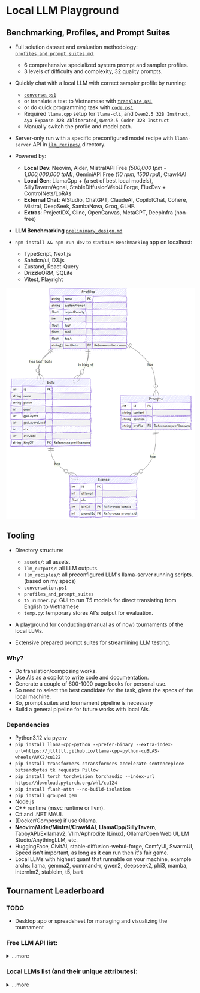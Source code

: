 # Local LLM Playground

## Benchmarking, Profiles, and Prompt Suites

- Full solution dataset and evaluation methodology: [`profiles_and_prompt_suites.md`](./profiles_and_prompt_suites.md).
  - 6 comprehensive specialized system prompt and sampler profiles.
  - 3 levels of difficulty and complexity, 32 quality prompts.
- Quickly chat with a local LLM with correct sampler profile by running:
  - [`converse.ps1`](./converse.ps1)
  - or translate a text to Vietnamese with [`translate.ps1`](./translate.ps1)
  - or do quick programming task with [`code.ps1`](./code.ps1)
  - Required `llama.cpp` setup for `llama-cli`, and `Qwen2.5 32B Instruct`, `Aya Expanse 32B Abliterated`, `Qwen2.5 Coder 32B Instruct`
  - Manually switch the profile and model path.
- Server-only run with a specific preconfigured model recipe with `llama-server` API in [`llm_recipes/`](./llm_recipes) directory.

- Powered by:

  - **Local Dev**: Neovim, Aider, MistralAPI Free _(500,000 tpm - 1,000,000,000 tpM)_, GeminiAPI Free _(10 rpm, 1500 rpd)_, Crawl4AI
  - **Local Gen**: LlamaCpp + {a set of best local models}, SillyTavern/Agnai, StableDiffusionWebUIForge, FluxDev + ControlNets/LoRAs
  - **External Chat**: AIStudio, ChatGPT, ClaudeAI, CopilotChat, Cohere, Mistral, DeepSeek, SambaNova, Groq, GLHF.
  - **Extras**: ProjectIDX, Cline, OpenCanvas, MetaGPT, DeepInfra (non-free)

- **LLM Benchmarking** [`preliminary_design.md`](./preliminary_design.md)
- `npm install && npm run dev` to start `LLM Benchmarking` app on localhost:
  - TypeScript, Next.js
  - Sahdcn/ui, D3.js
  - Zustand, React-Query
  - DrizzleORM, SQLite
  - Vitest, Playright

![ER Diagram](./assets/design/erdiagram.png)

## Tooling

- Directory structure:

  - `assets/`: all assets.
  - `llm_outputs/`: all LLM outputs.
  - `llm_reciples/`: all preconfigured LLM's llama-server running scripts. (based on my specs)
  - `conversation.ps1`
  - `profiles_and_prompt_suites`
  - `t5_runner.py`: GUI to run T5 models for direct translating from English to Vietnamese
  - `temp.py`: temporary stores AI's output for evaluation.

- A playground for conducting (manual as of now) tournaments of the local LLMs.
- Extensive prepared prompt suites for streamlining LLM testing.

### Why?

- Do translation/composing works.
- Use AIs as a copilot to write code and documentation.
- Generate a couple of 600-1000 page books for personal use.
- So need to select the best candidate for the task, given the specs of the local machine.
- So, prompt suites and tournament pipeline is necessary
- Build a general pipeline for future works with local AIs.

### Dependencies

- Python3.12 via pyenv
- `pip install llama-cpp-python --prefer-binary --extra-index-url=https://jllllll.github.io/llama-cpp-python-cuBLAS-wheels/AVX2/cu122`
- `pip install transformers ctransformers accelerate sentencepiece bitsandbytes tk requests Pillow`
- `pip install torch torchvision torchaudio --index-url https://download.pytorch.org/whl/cu124`
- `pip install flash-attn --no-build-isolation`
- `pip install grouped_gem`
- Node.js
- C++ runtime (msvc runtime or llvm).
- C# and .NET MAUI.
- (Docker/Compose) if use Ollama.
- **Neovim/Aider/Mistral/Crawl4AI**, **LlamaCpp/SillyTavern**, TabbyAPI/Exllamav2, Vllm/Aphrodite (Linux), Ollama/Open Web UI, LM Studio/AnythingLLM, etc.
- HuggingFace, CivitAI, stable-diffusion-webui-forge, ComfyUI, SwarmUI, Speed isn't important, as long as it can run then it's fair game.
- Local LLMs with highest quant that runnable on your machine, example archs: llama, gemma2, command-r, gwen2, deepseek2, phi3, mamba, internlm2, stablelm, t5, bart

## Tournament Leaderboard

### TODO

- Desktop app or spreadsheet for managing and visualizing the tournament

### Free LLM API list:

<details>
    <summary>...more</summary>

#### GLHF

1. Llama 3.1 405B Instruct
1. Deepseek 2.5
1. Aria
1. Command R Plus
1. Athene v2 Chat
1. Magnum v4 123B
1. Llama 3.1 Nemotron 70B Instruct HF

#### Mistral

1. Mistral Large 2411
1. Mistral 8x22B
1. Codestral

#### Groq

1. Llama 3.2 90B Text Preview
1. Llama 3.3 70B Versatile

#### SambaNova Cloud

1. LLama 3.2 90B Vision Instruct
1. Qwen 2.5 72B Instruct
1. QwQ 32B Preview

#### Google AI Studio or Project IDX

1. Gemini 2.0 Flash Experimental
1. Gemini Experimental 1206
1. Gemini 2.0 Flash Thinking Experimental

#### DeepSeek

1. DeepSeek-R1-Lite-Preview

#### Big Brother

1. ChatGPT 4o
1. Claude 3.5 Sonnet
1. Copilot Chat

</details>

### Local LLMs list (and their unique attributes):

<details>
    <summary>...more</summary>

**Disk Usage**: 678 GB

#### 13B - 70B

- Llama-3.3-70B-Instruct.i1-IQ2_M (24.12 GB)
- Qwen2.5-Coder-32B-Instruct-Q5_K_L (23.74 GB)
- Qwen2.5-32B-Instruct-Q5_K_L (23.74 GB)
- Codestral-22B-v0.1-Q8_0 (23.64 GB)
- aya-expanse-32b-Q5_K_L (23.56 GB)
- c4ai-command-r-08-2024-Q5_K_L (23.56 GB)
- WizardCoder-33B-V1.1.Q5_K_M (23.54 GB)
- gemma-2-27B-it-Q6_K (22.34 GB)
- Mixtral-8x7B-Instruct-v0.1-exhaustive-LoRA.i1-IQ3_M (21.43 GB)
- internlm2_5-20b-chat-Q8_0 (21.11 GB)
- Yi-1.5-34B-Chat-16K.IQ4_XS (18.64 GB)
- Mistral-Small-Instruct-2409-Q6_K (18.25 GB)
- starcoder2-15b-instruct-v0.1-Q8_0 (16.97 GB)
- DeepSeek-Coder-V2-Lite-Instruct-Q8_0 (16.70 GB)
- SuperNova-Medius-Q8_0 (15.70 GB)
- qwen2.5-coder-14b-instruct-q8_0 (15.70 GB)
- Virtuoso-Small-Q8_0 (15.70 GB)
- phi-4-Q8_0 (15.58 GB)
- CodeLlama-13B-Instruct-fp16-Q8_0 (13.83 GB)
- vicuna-13b-v1.5.Q8_0 (13.83 GB)

#### 6.7B - 12B

- Mistral-Nemo-Instruct-2407-Q8_0 (13.02 GB)
- magnum-12b-v2.5-kto-Q8_0 (13.02 GB)
- stablelm-2-12b-chat-Q8_0 (12.91 GB)
- Fimbulvetr-11B-v2-Q8_0 (11.40 GB)
- Nous-Hermes-2-SOLAR-10.7B.Q8_0 (11.40 GB)
- gemma-2-9b-it-Q8_0_L (10.69 GB)
- codegeex4-all-9b-Q8_0 (9.99 GB)
- codegemma-7B-it-Q8_0 (9.08 GB)
- c4ai-command-r7b-12-2024-q8_0 (8.54 GB)
- aya-expanse-8b-Q8_0 (8.54 GB)
- Poppy_Porpoise-1.4-L3-8B.Q8_0 (8.54 GB)
- Hermes-3-Llama-3.1-8B-Q8_0 (8.54 GB)
- Ministral-8B-Instruct-2410-Q8_0 (8.53 GB)
- OpenCoder-8B-Instruct-Q8_0 (8.26 GB)
- Qwen2.5-Coder-7B-Instruct-Q8_0 (8.10 GB)
- SeaLLMs-v3-7B-Chat-Q8_0 (8.10 GB)
- Llava-v1.5-7B-Q8_0 (7.79 GB)
- falcon-mamba-7b-instruct-Q8_0 (7.77 GB)
- rho-math-7b-v0.1-Q8_0 (7.70 GB)
- mathstral-7B-v0.1.Q8_0 (7.70 GB)
- Mistral-7B-Instruct-v0.3-Q8_0 (7.70 GB)
- starcoder2-7b-instruct.Q8_0 (7.63 GB)
- OpenCoder-8B-Instruct-Q8_0 (8.26 GB)
- falcon-mamba-7b-instruct-Q8_0 (7.77 GB)
- codeqwen-1_5-7b-chat-q8_0 (7.71 GB)
- deepseek-coder-6.7B-instruct-Q6_K (5.53 GB)
- CodeLlama-7b-Instruct-hf-Q6_K (5.53 GB)

#### 0.1B - 4B

- gemma-2-2b-it-f16 (5.24 GB)
- Nemotron-Mini-4B-Instruct-Q8_0 (4.46 GB)
- Phi-3.5-mini-instruct-Q8_0 (4.06 GB)
- Qwen2.5-Coder-3B-Instruct-Q8_0 (3.62 GB)
- Ministral-3B-instruct-Q8_0 (3.52 GB)
- Llama-Doctor-3.2-3B-Instruct-Q8_0 (3.42 GB)
- SmolLM2-1.7B-Instruct-f16 (3.42 GB)
- Hermes-3-Llama-3.2-3B-Q8_0 (3.42 GB)
- stable-code-instruct-3B-Q8_0 (2.97 GB)
- Llama-3.2-1B-Instruct-f16 (2.48 GB)
- Qwen2.5-Coder-0.5B-Instruct-f16 (994.16 MB)
- Qwen2.5-0.5B-Instruct-f16 (994.16 MB)
- SmolLM2-360M-Instruct-f16 (725.55 MB)
- SmolLM2-135M-Instruct-f16 (270.89 MB)

</details>
